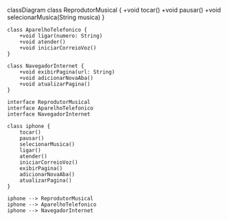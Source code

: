 classDiagram
    class ReprodutorMusical {
        +void tocar()
        +void pausar()
        +void selecionarMusica(String musica)
    }

    class AparelhoTelefonico {
        +void ligar(numero: String)
        +void atender()
        +void iniciarCorreioVoz()
    }

    class NavegadorInternet {
        +void exibirPagina(url: String)
        +void adicionarNovaAba()
        +void atualizarPagina()
    }

    interface ReprodutorMusical
    interface AparelhoTelefonico
    interface NavegadorInternet

    class iphone {
        tocar()
        pausar()
        selecionarMusica()
        ligar()
        atender()
        iniciarCorreioVoz()
        exibirPagina()
        adicionarNovaAba()
        atualizarPagina()
    }

    iphone --> ReprodutorMusical
    iphone --> AparelhoTelefonico
    iphone --> NavegadorInternet